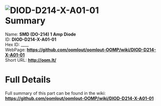 
![DIOD-D214-X-A01-01](https://github.com/oomlout/oomlout-OOMP/blob/master/parts/DIOD-D214-X-A01-01/DIOD-D214-X-A01-01_420.jpg)   
Summary
=================
  
Name: __SMD (DO-214) 1 Amp Diode__    
ID: __DIOD-D214-X-A01-01__   
Hex ID: ____   
WebPage: __https://github.com/oomlout/oomlout-OOMP/wiki/DIOD-D214-X-A01-01__   
Short URL: __http://oom.lt/__   

Full Details
==========================
Full summary of this part can be found in the wiki:   
__https://github.com/oomlout/oomlout-OOMP/wiki/DIOD-D214-X-A01-01__    

